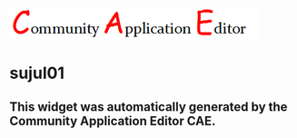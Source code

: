 ![CAE](https://github.com/patricia-cae/CAE-Deployment-Temp/blob/gh-pages/frontendComponent-147/img/logo.png)  

sujul01
===================


This widget was automatically generated by the Community Application Editor CAE.  
---------------
